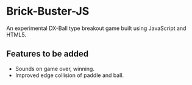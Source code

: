 # Brick-Buster-JS
An experimental DX-Ball type breakout game built using JavaScript and HTML5.

## Features to be added

  - Sounds on game over, winning.
  - Improved edge collision of paddle and ball.
